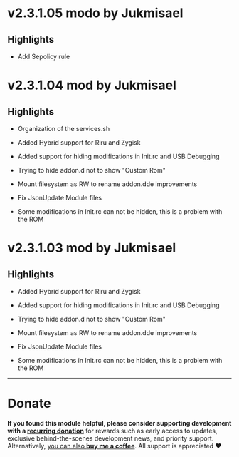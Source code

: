 # v2.3.1.05 modo by Jukmisael
## Highlights

- Add Sepolicy rule

# v2.3.1.04 mod by Jukmisael
## Highlights

- Organization of the services.sh
- Added Hybrid support for Riru and Zygisk
- Added support for hiding modifications in Init.rc and USB Debugging
- Trying to hide addon.d not to show "Custom Rom"
- Mount filesystem as RW to rename addon.dde improvements
- Fix JsonUpdate Module files

- Some modifications in Init.rc can not be hidden, this is a problem with the ROM

# v2.3.1.03 mod by Jukmisael

## Highlights

- Added Hybrid support for Riru and Zygisk
- Added support for hiding modifications in Init.rc and USB Debugging
- Trying to hide addon.d not to show "Custom Rom"
- Mount filesystem as RW to rename addon.dde improvements
- Fix JsonUpdate Module files

- Some modifications in Init.rc can not be hidden, this is a problem with the ROM

---

# Donate

**If you found this module helpful, please consider supporting development with a [recurring donation](https://patreon.com/kdrag0n)** for rewards such as early access to updates, exclusive behind-the-scenes development news, and priority support. Alternatively, [you can also **buy me a coffee**](https://paypal.me/kdrag0ndonate). All support is appreciated ❤️
